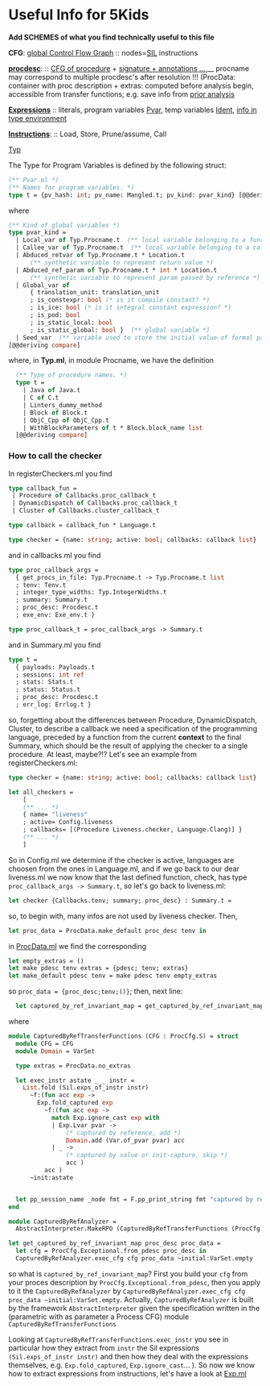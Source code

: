 # Useful Info for 5Kids 

**Add SCHEMES of what you find technically useful to this file**

**CFG**: [global Control Flow Graph](infer/src/IR/Cfg.ml) :: nodes=[SIL](infer/src/IR/Sil.ml) instructions

**[procdesc](infer/src/IR/Procdesc.ml)**:  :: [CFG of procedure](infer/src/absint/ProcCfg.ml) + [signature + annotations ... ](infer/src/absint/ProcData.ml)  __ procname may correspond to multiple procdesc's after resolution !!! (ProcData: container with proc description + extras: computed before analysis begin, accessible from transfer functions; e.g. save info from [prior analysis](infer/src/backend/preanal.ml)

**[Expressions](infer/src/IR/Exp.ml)** :: literals, program variables [Pvar](infer/src/IR/Pvar.ml), temp variables [Ident](infer/src/IR/Ident.ml), [info in type environment](infer/src/IR/Tenv.ml) 

**[Instructions](infer/src/IR/Instrs.ml)**:  :: Load, Store, Prune/assume, Call

[Typ](sledge/src/llair/typ.ml)


The Type for Program Variables is defined by the following struct:

```OCaml
(** Pvar.ml *)
(** Names for program variables. *)
type t = {pv_hash: int; pv_name: Mangled.t; pv_kind: pvar_kind} [@@deriving compare]
```

where 
```OCaml
(** Kind of global variables *)
type pvar_kind =
  | Local_var of Typ.Procname.t  (** local variable belonging to a function *)
  | Callee_var of Typ.Procname.t  (** local variable belonging to a callee *)
  | Abduced_retvar of Typ.Procname.t * Location.t
      (** synthetic variable to represent return value *)
  | Abduced_ref_param of Typ.Procname.t * int * Location.t
      (** synthetic variable to represent param passed by reference *)
  | Global_var of
      { translation_unit: translation_unit
      ; is_constexpr: bool (* is it compile constant? *)
      ; is_ice: bool (* is it integral constant expression? *)
      ; is_pod: bool
      ; is_static_local: bool
      ; is_static_global: bool }  (** global variable *)
  | Seed_var  (** variable used to store the initial value of formal parameters *)
[@@deriving compare]
```

where, in __Typ.ml__, in module Procname, we have the definition
```OCaml
  (** Type of procedure names. *)
  type t =
    | Java of Java.t
    | C of C.t
    | Linters_dummy_method
    | Block of Block.t
    | ObjC_Cpp of ObjC_Cpp.t
    | WithBlockParameters of t * Block.block_name list
  [@@deriving compare]
 ```

 ### How to call the checker

 In registerCheckers.ml you find 

 ```OCaml
 type callback_fun =
  | Procedure of Callbacks.proc_callback_t
  | DynamicDispatch of Callbacks.proc_callback_t
  | Cluster of Callbacks.cluster_callback_t

type callback = callback_fun * Language.t

type checker = {name: string; active: bool; callbacks: callback list}
```

and in callbacks.ml you find

```OCaml
type proc_callback_args =
  { get_procs_in_file: Typ.Procname.t -> Typ.Procname.t list
  ; tenv: Tenv.t
  ; integer_type_widths: Typ.IntegerWidths.t
  ; summary: Summary.t
  ; proc_desc: Procdesc.t
  ; exe_env: Exe_env.t }

type proc_callback_t = proc_callback_args -> Summary.t
```

and in Summary.ml you find

```OCaml
type t =
  { payloads: Payloads.t
  ; sessions: int ref
  ; stats: Stats.t
  ; status: Status.t
  ; proc_desc: Procdesc.t
  ; err_log: Errlog.t }
```

so, forgetting about the differences between Procedure, DynamicDispatch, Cluster, to describe a callback we need a specification of the programming language, preceded by a function from the current __context__ to the final Summary, which should be the result of applying the checker to a single procedure. At least, maybe?!?
Let's see an example from registerCheckers.ml:
```OCaml
type checker = {name: string; active: bool; callbacks: callback list}

let all_checkers =
	[
	(** ... *)
	{ name= "liveness"
    ; active= Config.liveness
    ; callbacks= [(Procedure Liveness.checker, Language.Clang)] }
    (** ... *)
    ]
```

So in Config.ml we determine if the checker is active, languages are choosen from the ones in Language.ml, and if we go back to our dear liveness.ml we now know that the last defined function, check, has type `proc_callback_args -> Summary.t`, so let's go back to liveness.ml:

```OCaml
let checker {Callbacks.tenv; summary; proc_desc} : Summary.t =
```

so, to begin with, many infos are not used by liveness checker. Then,

```OCaml
let proc_data = ProcData.make_default proc_desc tenv in
```
in [ProcData.ml](infer/src/absint/ProcData.ml) we find the corresponding 

```OCaml
let empty_extras = () 
let make pdesc tenv extras = {pdesc; tenv; extras}
let make_default pdesc tenv = make pdesc tenv empty_extras
```

so `proc_data = {proc_desc;tenv;()}`; then, next line:

```OCaml
  let captured_by_ref_invariant_map = get_captured_by_ref_invariant_map proc_desc proc_data in
```

where 

```OCaml
module CapturedByRefTransferFunctions (CFG : ProcCfg.S) = struct
  module CFG = CFG
  module Domain = VarSet

  type extras = ProcData.no_extras

  let exec_instr astate _ _ instr =
    List.fold (Sil.exps_of_instr instr)
      ~f:(fun acc exp ->
        Exp.fold_captured exp
          ~f:(fun acc exp ->
            match Exp.ignore_cast exp with
            | Exp.Lvar pvar ->
                (* captured by reference, add *)
                Domain.add (Var.of_pvar pvar) acc
            | _ ->
                (* captured by value or init-capture, skip *)
                acc )
          acc )
      ~init:astate


  let pp_session_name _node fmt = F.pp_print_string fmt "captured by ref"
end

module CapturedByRefAnalyzer =
  AbstractInterpreter.MakeRPO (CapturedByRefTransferFunctions (ProcCfg.Exceptional))

let get_captured_by_ref_invariant_map proc_desc proc_data =
  let cfg = ProcCfg.Exceptional.from_pdesc proc_desc in
  CapturedByRefAnalyzer.exec_cfg cfg proc_data ~initial:VarSet.empty
```

so what is `captured_by_ref_invariant_map`? First you build your `cfg` from your proces description by `ProcCfg.Exceptional.from_pdesc`, then you apply to it the `CapturedByRefAnalyzer` by `CapturedByRefAnalyzer.exec_cfg cfg proc_data ~initial:VarSet.empty`. Actually, `CapturedByRefAnalyzer` is built by the framework `AbstractInterpreter` given the specification written in the (parametric with as parameter a Process CFG) module `CapturedByRefTransferFunctions`


Looking at `CapturedByRefTransferFunctions.exec_instr` you see in particular how they extract from `instr` the Sil expressions `(Sil.exps_of_instr instr)` and then how they deal with the expressions themselves, e.g. `Exp.fold_captured`, `Exp.ignore_cast`... ). So now we know how to extract expressions from instructions, let's have a look at [Exp.ml](infer/src/IR/Exp.ml)
